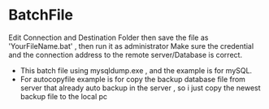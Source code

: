 # BatchFile

Edit Connection and Destination Folder then save the file as 'YourFileName.bat' , then run it as administrator
Make sure the credential and the connection address to the remote server/Database is correct.

- This batch file using mysqldump.exe , and the example is for mySQL.
- For autocopyfile example is for copy the backup database file from server that already auto backup in the server , so i just copy the newest backup file to the local pc
